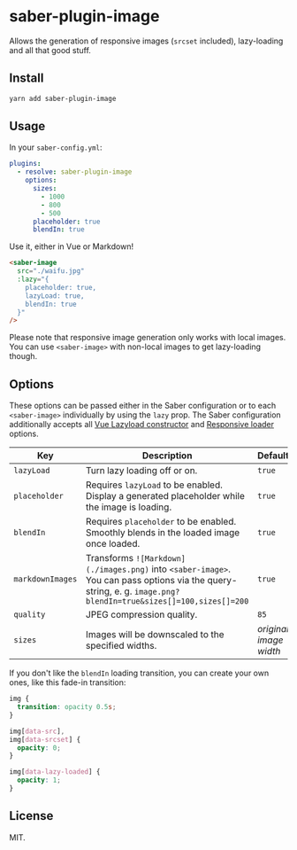 # saber-plugin-image

Allows the generation of responsive images (`srcset` included), lazy-loading and all that good stuff.

## Install

```bash
yarn add saber-plugin-image
```

## Usage

In your `saber-config.yml`:

```yml
plugins:
  - resolve: saber-plugin-image
    options:
      sizes:
        - 1000
        - 800
        - 500
      placeholder: true
      blendIn: true
```

Use it, either in Vue or Markdown!

```html
<saber-image
  src="./waifu.jpg"
  :lazy="{
    placeholder: true,
    lazyLoad: true,
    blendIn: true
  }"
/>
```

Please note that responsive image generation only works with local images. You can use `<saber-image>` with non-local images to get lazy-loading though.

## Options

These options can be passed either in the Saber configuration or to each `<saber-image>` individually by using the `lazy` prop. The Saber configuration additionally accepts all [Vue Lazyload constructor](https://github.com/hilongjw/vue-lazyload#constructor-options) and [Responsive loader](https://github.com/herrstucki/responsive-loader) options.

| Key              | Description                                                                                                                                                            | Default                | Type                |
| ---------------- | ---------------------------------------------------------------------------------------------------------------------------------------------------------------------- | ---------------------- | ------------------- |
| `lazyLoad`       | Turn lazy loading off or on.                                                                                                                                           | `true`                 | `Boolean`           |
| `placeholder`    | Requires `lazyLoad` to be enabled. Display a generated placeholder while the image is loading.                                                                         | `true`                 | `Boolean`           |
| `blendIn`        | Requires `placeholder` to be enabled. Smoothly blends in the loaded image once loaded.                                                                                 | `true`                 | `Boolean`           |
| `markdownImages` | Transforms `![Markdown](./images.png)` into `<saber-image>`. You can pass options via the query-string, e. g. `image.png?blendIn=true&sizes[]=100,sizes[]=200`         | `true`                 | `Boolean`           |
| `quality`        | JPEG compression quality.                                                                                                                                              | `85`                   | `Integer`           |
| `sizes`          | Images will be downscaled to the specified widths.                                                                                                                     | _original image width_ | `Array<Integer>`    |

If you don't like the `blendIn` loading transition, you can create your own ones, like this fade-in transition:

```css
img {
  transition: opacity 0.5s;
}

img[data-src],
img[data-srcset] {
  opacity: 0;
}

img[data-lazy-loaded] {
  opacity: 1;
}
```

## License

MIT.
